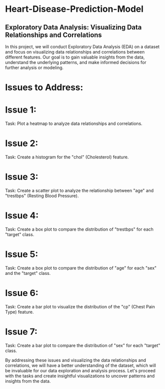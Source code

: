 # Heart-Disease-Prediction-Model
## Exploratory Data Analysis: Visualizing Data Relationships and Correlations
In this project, we will conduct Exploratory Data Analysis (EDA) on a dataset and focus on visualizing data relationships and correlations between different features. Our goal is to gain valuable insights from the data, understand the underlying patterns, and make informed decisions for further analysis or modeling.

# Issues to Address:
# Issue 1:
Task: Plot a heatmap to analyze data relationships and correlations.

# Issue 2:
Task: Create a histogram for the "chol" (Cholesterol) feature.

# Issue 3:
Task: Create a scatter plot to analyze the relationship between "age" and "trestbps" (Resting Blood Pressure).

# Issue 4:
Task: Create a box plot to compare the distribution of "trestbps" for each "target" class.

# Issue 5:
Task: Create a box plot to compare the distribution of "age" for each "sex" and the "target" class.

# Issue 6:
Task: Create a bar plot to visualize the distribution of the "cp" (Chest Pain Type) feature.

# Issue 7:
Task: Create a bar plot to compare the distribution of "sex" for each "target" class.

By addressing these issues and visualizing the data relationships and correlations, we will have a better understanding of the dataset, which will be invaluable for our data exploration and analysis process. Let's proceed with the tasks and create insightful visualizations to uncover patterns and insights from the data.



